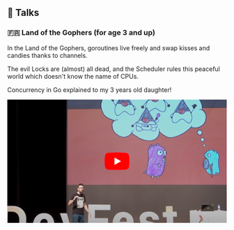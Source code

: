 ## 🎤 Talks

### 🇫🇷 Land of the Gophers (for age 3 and up)

In the Land of the Gophers, goroutines live freely and swap kisses and candies thanks to channels.

The evil Locks are (almost) all dead, and the Scheduler rules this peaceful world which doesn't know the name of CPUs.

Concurrency in Go explained to my 3 years old daughter!

[![Youtube - DevFest Nantes 2018 - Au Pays des Gophers](https://github.com/nlepage/nlepage/blob/master/yt-preview-au-pays-des-gophers.png?raw=true)](https://youtu.be/kJR74dG6_1U)
